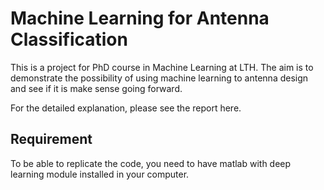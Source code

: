 # Machine Learning for Antenna Classification

This is a project for PhD course in Machine Learning at LTH. The aim is to demonstrate the possibility of using machine learning to antenna design and see if it is make sense going forward. 

For the detailed explanation, please see the report here. 

## Requirement

To be able to replicate the code, you need to have matlab with deep learning module installed in your computer. 
